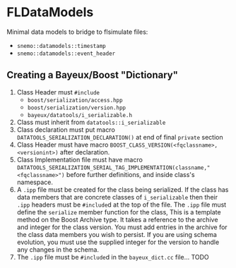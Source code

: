 FLDataModels
============

Minimal data models to bridge to flsimulate files:

- `snemo::datamodels::timestamp`
- `snemo::datamodels::event_header`

Creating a Bayeux/Boost "Dictionary"
------------------------------------
1. Class Header must `#include`
   - `boost/serialization/access.hpp`
   - `boost/serialization/version.hpp`
   - `bayeux/datatools/i_serializable.h`
2. Class must inherit from `datatools::i_serializable`
3. Class declaration must put macro `DATATOOLS_SERIALIZATION_DECLARATION()`
   at end of final `private` section
4. Class Header must have macro `BOOST_CLASS_VERSION(<fqclassname>, <versionint>)`
   after declaration.
5. Class Implementation file must have macro `DATATOOLS_SERIALIZATION_SERIAL_TAG_IMPLEMENTATION(classname,"<fqclassname>")`
   before further definitions, and inside class's namespace.
6. A `.ipp` file must be created for the class being serialized. If the
   class has data members that are concrete classes of `i_serializable`
   then their `.ipp` headers must be `#include`d at the top of the file.
   The `.ipp` file
   must define the `serialize` member function for the class, This is a
   template method on the Boost Archive type. It takes a reference to the
   archive and integer for the class version. You must add entries in the archive for the class data members
   you wish to persist. If you are using schema evolution, you must use the
   supplied integer for the version to handle any changes in the schema.
7. The `.ipp` file must be `#include`d in the `bayeux_dict.cc` file... TODO



